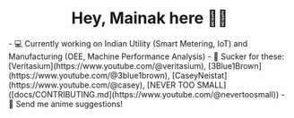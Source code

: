 <!-- Hey!  -->
<h1 align="center">Hey, Mainak here 👋🏾</h1>
- 💻 Currently working on Indian Utility (Smart Metering, IoT) and Manufacturing (OEE, Machine Performance Analysis)
- 🍿 Sucker for these: [Veritasium](https://www.youtube.com/@veritasium), [3Blue1Brown](https://www.youtube.com/@3blue1brown), [CaseyNeistat](https://www.youtube.com/@casey), [NEVER TOO SMALL]([docs/CONTRIBUTING.md](https://www.youtube.com/@nevertoosmall))
- 💬 Send me anime suggestions!
